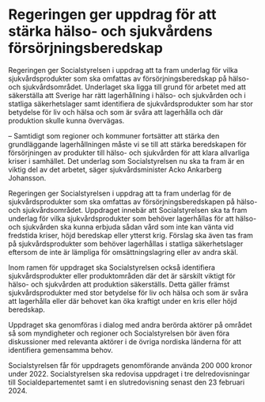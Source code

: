 # Regeringen ger uppdrag för att stärka hälso- och sjukvårdens försörjningsberedskap

Regeringen ger Socialstyrelsen i uppdrag att ta fram underlag för vilka sjukvårdsprodukter som ska omfattas av försörjningsberedskap på hälso- och sjukvårdsområdet. Underlaget ska ligga till grund för arbetet med att säkerställa att Sverige har rätt lagerhållning i hälso- och sjukvården och i statliga säkerhetslager samt identifiera de sjukvårdsprodukter som har stor betydelse för liv och hälsa och som är svåra att lagerhålla och där produktion skulle kunna övervägas.

– Samtidigt som regioner och kommuner fortsätter att stärka den grundläggande lagerhållningen måste vi se till att stärka beredskapen för försörjningen av produkter till hälso- och sjukvården för att klara allvarliga kriser i samhället. Det underlag som Socialstyrelsen nu ska ta fram är en viktig del av det arbetet, säger sjukvårdsminister Acko Ankarberg Johansson.

Regeringen ger Socialstyrelsen i uppdrag att ta fram underlag för de sjukvårdsprodukter som ska omfattas av försörjningsberedskapen på hälso- och sjukvårdsområdet. Uppdraget innebär att Socialstyrelsen ska ta fram underlag för vilka sjukvårdsprodukter som behöver lagerhållas för att hälso- och sjukvården ska kunna erbjuda sådan vård som inte kan vänta vid fredstida kriser, höjd beredskap eller ytterst krig. Förslag ska även tas fram på sjukvårdsprodukter som behöver lagerhållas i statliga säkerhetslager eftersom de inte är lämpliga för omsättningslagring eller av andra skäl.

Inom ramen för uppdraget ska Socialstyrelsen också identifiera sjukvårdsprodukter eller produktområden där det är särskilt viktigt för hälso- och sjukvården att produktion säkerställs. Detta gäller främst sjukvårdsprodukter med stor betydelse för liv och hälsa och som är svåra att lagerhålla eller där behovet kan öka kraftigt under en kris eller höjd beredskap.

Uppdraget ska genomföras i dialog med andra berörda aktörer på området så som myndigheter och regioner och Socialstyrelsen bör även föra diskussioner med relevanta aktörer i de övriga nordiska länderna för att identifiera gemensamma behov.

Socialstyrelsen får för uppdragets genomförande använda 200 000 kronor under 2022. Socialstyrelsen ska redovisa uppdraget i tre delredovisningar till Socialdepartementet samt i en slutredovisning senast den 23 februari 2024.
